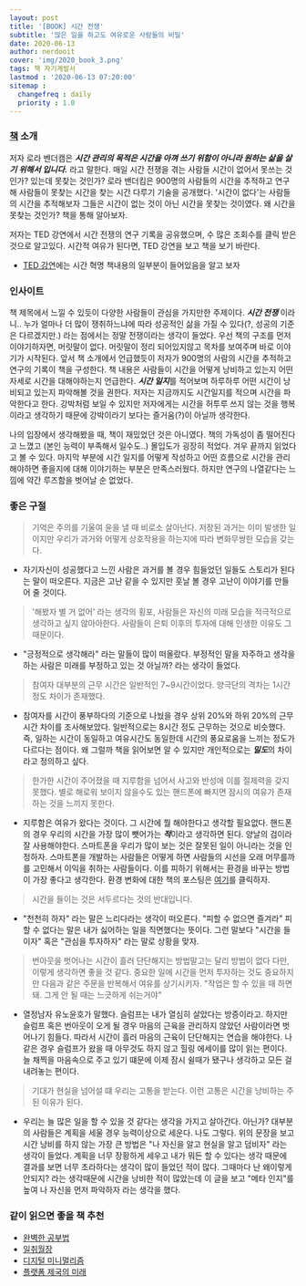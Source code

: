 ```yaml
---
layout: post
title: '[BOOK] 시간 전쟁'
subtitle: '많은 일을 하고도 여유로운 사람들의 비밀'
date: 2020-06-13
author: nerdooit
cover: 'img/2020_book_3.png'
tags: 책 자기계발서
lastmod : '2020-06-13 07:20:00'
sitemap :
  changefreq : daily
  priority : 1.0
---
```


### [책](https://www.aladin.co.kr/shop/wproduct.aspx?ItemId=234338853) 소개
저자 로라 벤더캠은 ***시간 관리의 목적은 시간을 아껴 쓰기 위함이 아니라 원하는 삶을 살기 위해서
입니다.*** 라고 말한다. 매일 시간 전쟁을 겪는 사람들 시간이 없어서 못쓰는
것인가? 있는데 못찾는 것인가? 로라 밴더킴은 900명의 사람들의 시간을 추적하고
연구해 사람들이 못찾는 시간을 찾는 시간 다루기 기술을 공개했다. '시간이 없다'는
사람들의 시간을 추적해보자 그들은 시간이 없는 것이 아닌 시간을 못찾는 것이였다.
왜 시간을 못찾는 것인가? 책을 통해 알아보자.

저자는 TED 강연에서 시간 전쟁의 연구 기록을 공유했으며, 수 많은 조회수를 클릭
받은 것으로 알고있다. 시간적 여유가 된다면, TED 강연을 보고 책을 보기 바란다.
* [TED 강연](https://www.ted.com/talks/laura_vanderkam_how_to_gain_control_of_your_free_time?language=ko)에는 시간 혁명 책내용의 일부분이 들어있음을 알고 보자

### 인사이트
책 제목에서 느낄 수 있듯이 다양한 사람들이 관심을 가지만한 주제이다. ***시간
전쟁*** 이라니.. 누가 얼마나 더 많이 쟁취하느냐에 따라 성공적인 삶을 가질 수
있다(?, 성공의 기준은 다르겠지만.) 라는 점에서는 정말 전쟁이라는 생각이 들었다.
우선 책의 구조를 먼저 이야기하자면, 머릿말이 없다. 머릿말이 정리 되어있지않고
목차를 보여주며 바로 이야기가 시작된다. 앞서 책 소개에서 언급했듯이 저자가
900명의 사람의 시간을 추적하고 연구의 기록이 책을 구성한다. 책 내용은 사람들이
시간을 어떻게 낭비하고 있는지 어떤 자세로 시간을 대해야하는지 언급한다. ***시간
일지***를 적어보며 하루하루 어떤 시간이 낭비되고 있는지 파악해볼 것을 권한다.
저자는 지금까지도 시간일지를 적으며 시간을 파악한다고 한다. 강박처럼 보일 수
있지만 저자에게는 시간을 허투루 쓰지 않는 것을 행복이라고 생각하기 때문에
강박이라기 보다는 즐거움(?)이 아닐까 생각한다.

나의 입장에서 생각해봤을 때, 책이 재밌었던 것은 아니였다. 책의 가독성이 좀
떨어진다고 느꼈고 (본인 능력이 부족해서 일수도..) 몰입도가 굉장히 적었다. 겨우
끝까지 읽었다고 볼 수 있다. 마지막 부분에 시간 일지를 어떻게 작성하고 어떤
흐름으로 시간을 관리해야하면 좋을지에 대해 이야기하는 부분은 만족스러웠다.
하지만 연구의 나열같다는 느낌에 약간 루즈함을 벗어날 순 없었다.

### 좋은 구절
> 기억은 주의를 기울여 윤을 낼 때 비로소 살아난다. 저장된 과거는 이미 발생한
> 일이지만 우리가 과거와 어떻게 상호작용을 하는지에 따라 변화무쌍한 모습을
> 갖는다.

- 자기자신이 성공했다고 느낀 사람은 과거를 볼 경우 힘들었던 일들도 스토리가
된다는 말이 떠오른다. 지금은 고난 같을 수 있지만 훗날 볼 경우 고난이 이야기를
만들어 줄 것이다.

> '해봤자 별 거 없어' 라는 생각의 횡포, 사람들은 자신의 미래 모습을 적극적으로
> 생각하고 싶지 않아아한다. 사람들이 은퇴 이후의 투자에 대해 인생한 이유도 그
> 때문이다.

- "긍정적으로 생각해라" 라는 말들이 많이 떠올랐다. 부정적인 말을 자주하고 생각을
하는 사람은 미래를 부정하고 있는 것 아닐까? 라는 생각이 들었다.

> 참여자 대부분의 근무 시간은 일반적인 7~9시간이었다. 양극단의 격차는 1시간 정도
> 차이가 존재했다.

- 참여자를 시간이 풍부하다의 기준으로 나눴을 경우 상위 20%와 하위 20%의 근무
시간 차이를 조사해보았다. 일반적으로는 8시간 정도 근무하는 것으로 비슷했다. 즉,
	일하는 시간이 동일하고 여유시간도 동일한데 시간의 풍요로움을 느끼는 정도가
	다르다는 점이다. 왜 그럴까 책을 읽어보면 알 수 있지만 개인적으로는 ***밀도***의 차이라고
	정의하고 싶다.

> 한가한 시간이 주어졌을 때 지루함을 넘어서 사고와 반성에 이를 절제력을 갖지
> 못했다. 별로 해로워 보이지 않을수도 있는 핸드폰에 빠지면 잠시의 여유가
> 존재하는 것을 느끼지 못한다.

- 지루함은 여유가 왔다는 것이다. 그 시간에 뭘 해야한다고 생각할 필요없다.
핸드폰의 경우 우리의 시간을 가장 많이 뺏어가는 ***적***이라고 생각하면 된다.
양날의 검이라 잘 사용해야한다. 스마트폰을 우리가 많이 보는 것은 잘못된 일이
아니라는 것을 인정하자. 스마트폰을 개발하는 사람들은 어떻게 하면 사람들의 시선을
오래 머무를까를 고민해서 이익을 취하는 사람들이다. 이를 피하기 위해서는 환경을
바꾸는 방법이 가장 좋다고 생각한다. 환경 변화에 대한 책의 포스팅은 [여기](https://nerdooit.github.io/2020/06/05/book_1.html)를
클릭하자.

> 시간을 들이는 것은 서두르다는 것의 반대입니다.

- "천천히 하자" 라는 말은 느리다라는 생각이 떠오른다. "피할 수 없으면 즐겨라"
피할 수 없다는 말은 내가 싫어하는 일을 직면했다는 뜻이다. 그런 말보다 "시간을
들이자" 혹은 "관심을 투자하자" 라는 말로 상황을 맞자.

> 번아웃을 벗어나는 시간이 흘러 단단해지는 방법말고는 달리 방법이 없다 다만, 이렇게 생각하면 좋을 것 같다. 중요한 일에 시간을 먼저 투자하는 것도 중요하지만 다음과 같은 주문을 반복해서 여유를 상기시키자. "작업은 할 수 있을 때 하면 돼. 그게 안 될 때는 느긋하게 쉬는거야"

- 열정남자 유노윤호가 말했다. 슬럼프는 내가 열심히 살았다는 방증이라고. 하지만
슬럼프 혹은 번아웃이 오게 될 경우 마음의 근육을 관리하지 않았던 사람이라면
벗어나기 힘들다. 따라서 시간이 흘러 마음의 근육이 단단해지는 연습을 해야한다.
나같은 경우 슬럼프가 왔을 때 아무것도 하지 않고 힐링 에세이를 많이 읽는 편이다.
늘 채찍을 마음속으로 주고 있기 떄문에 이제 잠시 쉴때가 됐구나 생각하고 모든 걸
내려놓는 편이다.

> 기대가 현실을 넘어설 떄 우리는 고통을 받는다. 이런 고통은 시간을 낭비하는
> 주된 이유가 된다.

- 우리는 늘 많은 일을 할 수 있을 것 같다는 생각을 가지고 살아간다. 아닌가?
대부분의 사람들은 계획을 세울 경우 능력이상으로 세운다. 나도 그렇다. 위의 문장을
보고 시간 낭비를 하지 않는 가장 큰 방법은 "나 자신을 알고 현실을 알고 덤비자"
라는 생각이 들었다. 계획을 너무 장황하게 세우고 내가 뭐든 할 수 있다는 생각
때문에 결과를 보면 너무 초라하다는 생각이 많이 들었던 적이 많다. 그때마다 난
왜이렇게 안되지? 라는 생각때문에 시간을 낭비한 적이 많았는데 이 글을 보고 "메타
인지"를 높여 나 자신을 먼저 파악하자 라는 생각을 했다.

### 같이 읽으면 좋을 책 추천
- [완벽한 공부법](https://www.aladin.co.kr/shop/wproduct.aspx?ItemId=98605868)
- [일취월장](https://www.aladin.co.kr/shop/wproduct.aspx?ItemId=125331966)
- [디지털 미니멀리즘](https://www.aladin.co.kr/shop/wproduct.aspx?ItemId=193411126)
- [플랫폼 제국의 미래](http://www.yes24.com/Product/Goods/59804644)
